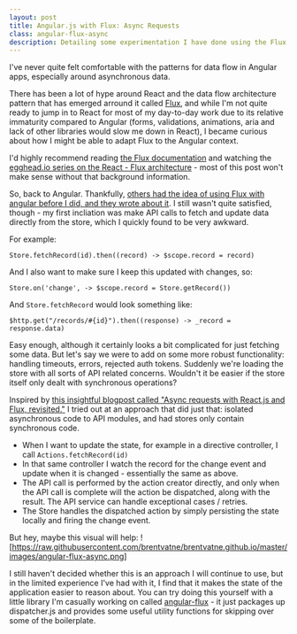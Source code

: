 ```yaml
---
layout: post
title: Angular.js with Flux: Async Requests
class: angular-flux-async
description: Detailing some experimentation I have done using the Flux architecture pattern with Angular.js
---
```


I've never quite felt comfortable with the patterns for data flow in
Angular apps, especially around asynchronous data.

There has been a lot of hype around React and the data flow architecture
pattern that has emerged arround it called
[Flux](http://facebook.github.io/react/docs/flux-overview.html), and
while I'm not quite ready to jump in to React for most of my day-to-day
work due to its relative immaturity compared to Angular (forms,
validations, animations, aria and lack of other libraries would slow me
down in React), I became curious about how I might be able to adapt Flux
to the Angular context.

I'd highly recommend reading [the Flux
documentation](https://facebook.github.io/flux/docs/overview.html#content)
and watching the [egghead.io series on the React - Flux
architecture](https://egghead.io/series/react-flux-architecture) - most
of this post won't make sense without that background information.

So, back to Angular. Thankfully, [others had the idea of using Flux with
angular before I did, and they wrote about
it](http://victorsavkin.com/post/99998937651/building-angular-apps-using-flux-architecture).
I still wasn't quite satisfied, though - my first incliation was make
API calls to fetch and update data directly from the store, which I
quickly found to be very awkward.

For example:

`Store.fetchRecord(id).then((record) -> $scope.record = record)`

And I also want to make sure I keep this updated with changes, so:

`Store.on('change', -> $scope.record = Store.getRecord())`

And `Store.fetchRecord` would look something like:

`$http.get("/records/#{id}").then((response) -> _record = response.data)`

Easy enough, although it certainly looks a bit complicated for just
fetching some data. But let's say we were to add on some more robust
functionality: handling timeouts, errors, rejected auth tokens. Suddenly
we're loading the store with all sorts of API related concerns. Wouldn't
it be easier if the store itself only dealt with synchronous operations?

Inspired by [this insightful blogpost called "Async requests with
React.js and Flux, revisited."](http://www.code-experience.com/async-requests-with-react-js-and-flux-revisited/)
I tried out at an approach that did just that: isolated asynchronous
code to API modules, and had stores only contain synchronous code.

- When I want to update the state, for example in a directive
  controller, I call `Actions.fetchRecord(id)`
- In that same controller I watch the record for the change event
  and update when it is changed - essentially the same as above.
- The API call is performed by the action creator directly, and
  only when the API call is complete will the action be dispatched,
  along with the result. The API service can handle exceptional cases /
  retries.
- The Store handles the dispatched action by simply persisting the state
  locally and firing the change event.

But hey, maybe this visual will help:
![https://raw.githubusercontent.com/brentvatne/brentvatne.github.io/master/images/angular-flux-async.png]

I still haven't decided whether this is an approach I will continue to
use, but in the limited experience I've had with it, I find that it
makes the state of the application easier to reason about. You can try
doing this yourself with a little library I'm casually working on called
[angular-flux](https://github.com/brentvatne/angular-flux) - it just
packages up dispatcher.js and provides some useful utility functions for
skipping over some of the boilerplate.
